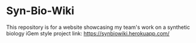 # Syn-Bio-Wiki
This repository is for a website showcasing my team's work on a synthetic biology iGem style project
link: https://synbiowiki.herokuapp.com/
